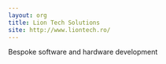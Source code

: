 ```yaml
---
layout: org
title: Lion Tech Solutions
site: http://www.liontech.ro/
---
```

Bespoke software and hardware development 
